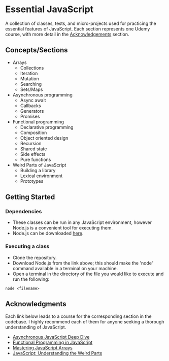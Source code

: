 # Essential JavaScript

A collection of classes, tests, and micro-projects used for practicing the essential features of JavaScript. Each section represents one Udemy course, with more detail in the [Acknowledgements](#acknowledgments) section. 

## Concepts/Sections

* Arrays
    * Collections
    * Iteration
    * Mutation
    * Searching
    * Sets/Maps
* Asynchronous programming
    * Async await
    * Callbacks
    * Generators
    * Promises
* Functional programming
    * Declarative programming
    * Composition
    * Object oriented design
    * Recursion
    * Shared state
    * Side effects
    * Pure functions
* Weird Parts of JavaScript
  * Building a library
  * Lexical environment
  * Prototypes

## Getting Started

### Dependencies

* These classes can be run in any JavaScript environment, however Node.js is a convenient tool for executing them.
* Node.js can be downloaded [here](https://nodejs.org/en/download/package-manager/current).

### Executing a class

* Clone the repository.
* Download Node.js from the link above; this should make the 'node' command available in a terminal on your machine. 
* Open a terminal in the directory of the file you would like to execute and run the following: 
```
node <filename>
```

## Acknowledgments

Each link below leads to a course for the corresponding section in the codebase. I highly recommend each of them for anyone seeking a thorough understanding of JavaScript. 

* [Asynchronous JavaScript Deep Dive](https://www.udemy.com/course/asynchronous-javascript-deep-dive)
* [Functional Programming in JavaScript](https://www.udemy.com/coursefunctional-programming-in-javascript-a-practical-guide)
* [Mastering JavaScript Arrays](https://www.udemy.com/course/mastering-javascript-arrays)
* [JavaScript: Understanding the Weird Parts](https://www.udemy.com/course/understand-javascript) 
